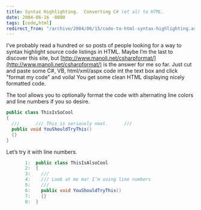 ```yaml
---
title: Syntax Highlighting.  Converting C# (et al) to HTML.
date: 2004-06-16 -0800
tags: [code,html]
redirect_from: "/archive/2004/06/15/code-to-html-syntax-highlighting.aspx/"
---
```


I’ve probably read a hundred or so posts of people looking for a way to
syntax highlight source code listings in HTML. Maybe I’m the last to
discover this site, but
[http://www.manoli.net/csharpformat/](http://www.manoli.net/csharpformat/)
is the answer for me so far. Just cut and paste some C#, VB,
html/xml/aspx code int the text box and click "format my code" and
voila! You get some clean HTML displaying nicely formatted code.

The tool allows you to optionally format the code with alternating line
colors and line numbers if you so desire.

```csharp
public class ThisIsSoCool
{
  ///      /// This is seriously neat.      ///      
  public void YouShouldTryThis()
  {}
}
```

Let’s try it with line numbers.

```csharp
       1:  public class ThisIsAlsoCool
       2:  {
       3:    /// 
       4:    /// Look at me ma! I’m using line numbers
       5:    /// 
       6:    public void YouShouldTryThis()
       7:    {}
       8:  }
```
